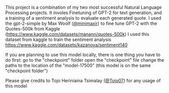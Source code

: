This project is a combination of my two most successful Natural Language Processing projects. 
It involes Finetuning of GPT-2 for text generation, and a training of a sentiment analysis to evaluate each generated quote.
I used the gpt-2-simple by Max Woolf ([@minimaxir](https://minimaxir.com/)) to fine tune GPT-2 with the Quotes-500k from Kaggle (https://www.kaggle.com/datasets/manann/quotes-500k)
I used this dataset from kaggle to train the sentiment analysis https://www.kaggle.com/datasets/kazanova/sentiment140

If you are planning to use this model locally, there is one thing you have to do first:
      go to the "checkpoint" folder 
      open the "checkpoint" file
      change the paths to the location of the "model-17500" (this model is on the same "checkpoint folder")

Please give credits to Tojo Heriniaina Tsimalay ([@Tojo07](https://github.com/Tojo07)) for any usage of this model
